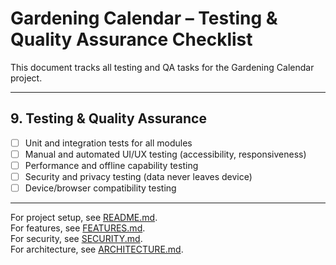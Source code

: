 # Gardening Calendar – Testing & Quality Assurance Checklist

This document tracks all testing and QA tasks for the Gardening Calendar project.

---

## 9. Testing & Quality Assurance

- [ ] Unit and integration tests for all modules
- [ ] Manual and automated UI/UX testing (accessibility, responsiveness)
- [ ] Performance and offline capability testing
- [ ] Security and privacy testing (data never leaves device)
- [ ] Device/browser compatibility testing

---

For project setup, see [README.md](./README.md).  
For features, see [FEATURES.md](./FEATURES.md).  
For security, see [SECURITY.md](./SECURITY.md).  
For architecture, see [ARCHITECTURE.md](./ARCHITECTURE.md).
